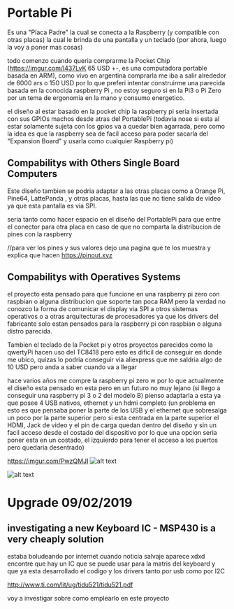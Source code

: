 # Portable Pi

Es una "Placa Padre" la cual se conecta a la Raspberry (y compatible con otras placas) la cual le brinda de una pantalla y un teclado (por ahora, luego la voy a poner mas cosas)




todo comenzo cuando queria comprarme la Pocket Chip (https://imgur.com/l437LvK 65 USD +-, es una computadora portable basada en ARM), como vivo en argentina comprarla me iba a salir alrededor de 6000 ars o 150 USD por lo que preferi intentar construirme una parecida basada en la conocida raspberry Pi , no estoy seguro si en la Pi3 o Pi Zero por un tema de ergonomia en la mano y consumo energetico.


el diseño al estar basado en la pocket chip la raspberry pi seria insertada con sus GPIOs machos desde atras del PortablePi (todavia nose si esta al estar solamente sujeta con los gpios va a quedar bien agarrada, pero como la idea es que la raspberry sea de facil acceso para poder sacarla del "Expansion Board" y usarla como cualquier Raspberry pi)


## Compabilitys with Others Single Board Computers

Este diseño tambien se podria adaptar a las otras placas como a Orange Pi, Pine64, LattePanda , y otras placas, hasta las que no tiene salida de video ya que esta pantalla es via SPI.

seria tanto como hacer espacio en el diseño del PortablePi para que entre el conector para otra placa en caso de que no comparta la distribucion de pines con la raspberry 



//para ver los pines y sus valores dejo una pagina que te los muestra y explica que hacen
https://pinout.xyz

## Compabilitys with Operatives Systems

el proyecto esta pensado para que funcione en una raspberry pi zero con raspbian o alguna distribucion que soporte tan poca RAM pero la verdad no conozco la forma de comunicar el display via SPI a otros sistemas operativos o a otras arquitecturas de procesadores ya que los drivers del fabricante solo estan pensados para la raspberry pi con raspbian o alguna distro parecida.

Tambien el teclado de la Pocket pi y otros proyectos parecidos como la qwertyPi hacen uso del TC8418 pero esto es dificil de conseguir en donde me ubico, quizas lo podria conseguir via aliexpress que me saldria algo de 10 USD pero anda a saber cuando va a llegar 


hace varios años me compre la raspberry pi zero w por lo que actualmente el diseño esta pensado en esta pero en un futuro no muy lejano (si llego a conseguir una raspberry pi 3 o 2 del modelo B) pienso adaptarla a esta ya que posee 4 USB nativos, ethernet y un hdmi completo (un problema en esto es que pensaba poner la parte de los USB y el ethernet que sobresalga un poco por la parte superior pero si esta centrada en la parte superior el HDMI, Jack de video y el pin de carga quedan dentro del diseño y sin un facil acceso desde el costado del dispositivo por lo que una opcion seria poner esta en un costado, el izquierdo para tener el acceso a los puertos pero quedaria desentrado)






https://imgur.com/PwzQMJI
![alt text](https://imgur.com/PwzQMJI)

![alt text](https://github.com/lukaneco/PortablePi/blob/master/piportable%20v7/scheenshots/portablePi%20v7-brd.png)








# Upgrade 09/02/2019
## investigating a new Keyboard IC - MSP430 is a very cheaply solution

estaba boludeando por internet cuando noticia salvaje aparece xdxd
encontre que hay un IC que se puede usar para la matris del keyboard y que ya esta desarrollado el codigo y los drivers tanto por usb como por I2C

http://www.ti.com/lit/ug/tidu521/tidu521.pdf

voy a investigar sobre como emplearlo en este proyecto
